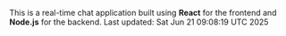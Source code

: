 This is a real-time chat application built using **React** for the frontend and **Node.js** for the backend.
Last updated: Sat Jun 21 09:08:19 UTC 2025
